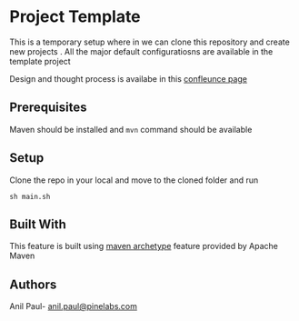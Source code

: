 # Project Template

This is a temporary setup where in we can clone this repository and create new projects . 
All the major default configuratiosns are available in the template project

Design and thought process is availabe in this [confleunce page](https://confluence.pinelabs.com/x/SYQmAQ)


## Prerequisites

Maven should be installed and ```mvn``` command should be available

##  Setup

Clone the repo in your local and move to the cloned folder and run
```aidl
sh main.sh
```


## Built With

This feature is built using [maven archetype](https://maven.apache.org/guides/introduction/introduction-to-archetypes.html) feature provided by Apache Maven



## Authors

Anil Paul- anil.paul@pinelabs.com
